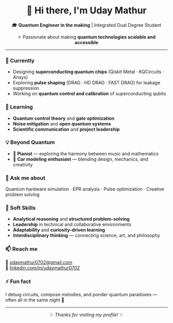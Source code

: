 <div align="center">

<h1>👋 Hi there, I'm <b>Uday Mathur</b></h1>

<p>🎓 <b>Quantum Engineer in the making</b> | Integrated Dual Degree Student</p>
<p>⚛️ Passionate about making <b>quantum technologies scalable and accessible</b></p>

</div>

---

### 🔭 Currently
<ul>
  <li>Designing <b>superconducting quantum chips</b> (Qiskit Metal · KQCircuits · Ansys)</li>
  <li>Exploring <b>pulse shaping</b> (DRAG · HD DRAG · FAST DRAG) for leakage suppression</li>
  <li>Working on <b>quantum control and calibration</b> of superconducting qubits</li>
</ul>

### 🌱 Learning
<ul>
  <li><b>Quantum control theory</b> and <b>gate optimization</b></li>
  <li><b>Noise mitigation</b> and <b>open quantum systems</b></li>
  <li><b>Scientific communication</b> and <b>project leadership</b></li>
</ul>

### 💡 Beyond Quantum
<ul>
  <li>🎹 <b>Pianist</b> — exploring the harmony between music and mathematics</li>
  <li>🚗 <b>Car modeling enthusiast</b> — blending design, mechanics, and creativity</li>
  <!-- <li>📚 <b>Deeply interested in philosophy</b> — especially consciousness, causality, and logic</li> -->
</ul>

### 💬 Ask me about
<p>Quantum hardware simulation · EPR analysis · Pulse optimization · Creative problem solving</p>

### 🧠 Soft Skills
<ul>
  <li><b>Analytical reasoning</b> and <b>structured problem-solving</b></li>
  <li><b>Leadership</b> in technical and collaborative environments</li>
  <li><b>Adaptability</b> and <b>curiosity-driven learning</b></li>
  <li><b>Interdisciplinary thinking</b> — connecting science, art, and philosophy</li>
</ul>

### 📫 Reach me
<p>
  📧 <a href="mailto:udaymathur0702@gmail.com">udaymathur0702@gmail.com</a><br>
  🔗 <a href="https://linkedin.com/in/udaymathur0702" target="_blank">linkedin.com/in/udaymathur0702</a>
</p>

### ⚡ Fun fact
<p>I debug circuits, compose melodies, and ponder quantum paradoxes — often all in the same night 🌙</p>

---

<div align="center">
  <p>✨ <i>Thanks for visiting my profile!</i> ✨</p>
</div>

